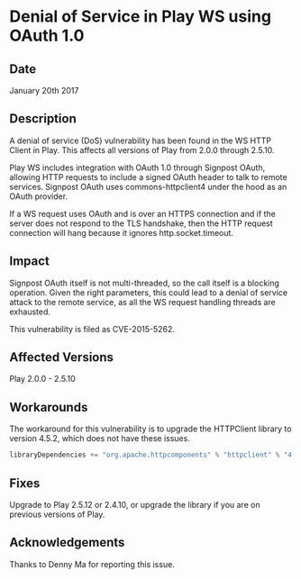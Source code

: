 # Denial of Service in Play WS using OAuth 1.0

## Date

January 20th 2017

## Description

A denial of service (DoS) vulnerability has been found in the WS HTTP Client in Play. This affects all versions of Play from 2.0.0 through 2.5.10.

Play WS includes integration with OAuth 1.0 through Signpost OAuth, allowing HTTP requests to include a signed OAuth header to talk to remote services.  Signpost OAuth uses commons-httpclient4 under the hood as an OAuth provider.

If a WS request uses OAuth and is over an HTTPS connection and if the server does not respond to the TLS handshake, then the HTTP request connection will hang because it ignores http.socket.timeout.

## Impact

Signpost OAuth itself is not multi-threaded, so the call itself is a blocking operation. Given the right parameters, this could lead to a denial of service attack to the remote service, as all the WS request handling threads are exhausted.

This vulnerability is filed as CVE-2015-5262.

## Affected Versions

Play 2.0.0 - 2.5.10

## Workarounds

The workaround for this vulnerability is to upgrade the HTTPClient library to version 4.5.2, which does not have these issues.

```scala
libraryDependencies += "org.apache.httpcomponents" % "httpclient" % "4.5.2"
```

## Fixes

Upgrade to Play 2.5.12 or 2.4.10, or upgrade the library if you are on previous versions of Play.

## Acknowledgements

Thanks to Denny Ma for reporting this issue.
